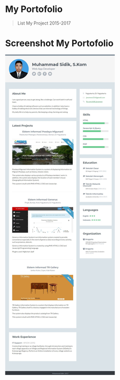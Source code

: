 # My Portofolio
> List My Project 2015-2017

# Screenshot My Portofolio
<img src="Screenshot.jpg" />

